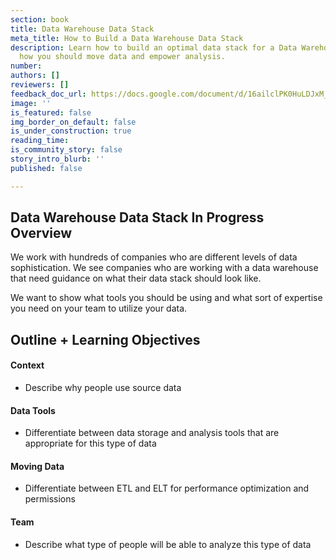 ```yaml
---
section: book
title: Data Warehouse Data Stack
meta_title: How to Build a Data Warehouse Data Stack
description: Learn how to build an optimal data stack for a Data Warehouse. Learn
  how you should move data and empower analysis.
number: 
authors: []
reviewers: []
feedback_doc_url: https://docs.google.com/document/d/16ailclPK0HuLDJxM_atN7fXcalVophuDr2Phuf5Ti7Q/edit?usp=sharing
image: ''
is_featured: false
img_border_on_default: false
is_under_construction: true
reading_time: 
is_community_story: false
story_intro_blurb: ''
published: false

---
```

## Data Warehouse Data Stack In Progress Overview

We work with hundreds of companies who are different levels of data sophistication. We see companies who are working with a data warehouse that need guidance on what their data stack should look like.

We want to show what tools you should be using and what sort of expertise you need on your team to utilize your data.

## Outline + Learning Objectives

#### Context

* Describe why people use source data

#### Data Tools

* Differentiate between data storage and analysis tools that are appropriate for this type of data

#### Moving Data

* Differentiate between ETL and ELT for performance optimization and permissions

#### Team

* Describe what type of people will be able to analyze this type of data